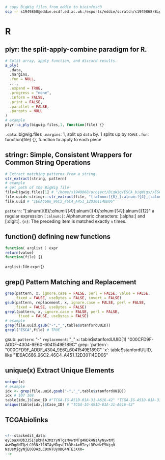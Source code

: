 ```bash
# copy BigWig files from eddie to bioinfmsc3
scp -r s1949868@eddie.ecdf.ed.ac.uk:/exports/eddie/scratch/s1949868/BigWig/ESCA_bigWigs ./
```
# R
## plyr: the split-apply-combine paradigm for R.
```r
# Split array, apply function, and discard results.
a_ply(
  .data,
  .margins,
  .fun = NULL,
  ...,
  .expand = TRUE,
  .progress = "none",
  .inform = FALSE,
  .print = FALSE,
  .parallel = FALSE,
  .paropts = NULL
)
# example
plyr::a_ply(bigwig.files,1, function(file) {}
```
`.data`: bigwig.files
`.margins`: 1, split up `data` by. 1 splits up by rows
`.fun`: function(file) {}, function to apply to each piece
## stringr: Simple, Consistent Wrappers for Common String Operations
```r
# Extract matching patterns from a string.
str_extract(string, pattern)
# example
# get path of the BigWig file
file=bigwig.files[1] # "/home/s1949868/project/BigWig/ESCA_bigWigs//ESCA_1E6AC686_96C2_46C4_A451_12D30114DD06_X012_S02_L027_B1_T1_P024.insertions.bw"
file.uuid<-stringr::str_extract(file, "[:alnum:]{8}_[:alnum:]{4}_[:alnum:]{4}_[:alnum:]{4}_[:alnum:]{12}")
file.uuid # "1E6AC686_96C2_46C4_A451_12D30114DD06"
```
`pattern`: "[:alnum:]{8}_[:alnum:]{4}_[:alnum:]{4}_[:alnum:]{4}_[:alnum:]{12}" a regular expression
`[:alnum:]`: Alphanumeric characters:  [:alpha:]  and  [:digit:].
`{n}`: The preceding item is matched exactly  `n`  times.
## function() defining new functions
```r
function( arglist ) expr
return(value)
function(file) {}
```
`arglist`: file
`expr`:{}
## grep() Pattern Matching and Replacement
```r
grep(pattern, x, ignore.case = FALSE, perl = FALSE, value = FALSE,
     fixed = FALSE, useBytes = FALSE, invert = FALSE) 
gsub(pattern, replacement, x, ignore.case = FALSE, perl = FALSE,
     fixed = FALSE, useBytes = FALSE)
grepl(pattern, x, ignore.case = FALSE, perl = FALSE,
      fixed = FALSE, useBytes = FALSE)
# example
grep(file.uuid,gsub("-","_",table$stanfordUUID))
grepl("ESCA",file) # TRUE
```
gsub:
`pattern`: "-"
`replacement`: "_"
`x`: table$stanfordUUID[1] "000CFD9F-ADDF-4304-9E60-6041549E189C"
grep:
`pattern`: "000CFD9F_ADDF_4304_9E60_6041549E189C"
`x`: table$stanfordUUID, like "1E6AC686_96C2_46C4_A451_12D30114DD06" 
## unique(x) Extract Unique Elements
```r
unique(x)
# example
idx <- grep(file.uuid,gsub("-","_",table$stanfordUUID)) 
idx # 107 108
table[idx,]$Case_ID #"TCGA-IG-A51D-01A-31-A616-42" "TCGA-IG-A51D-01A-31-A616-42"
unique(table[idx,]$Case_ID) # "TCGA-IG-A51D-01A-31-A616-42"
```
## TCGAbiolinks
```r

<!--stackedit_data:
eyJoaXN0b3J5IjpbMjA3MzYyNTgzMywtMTg4NDk4NzAyNywtMj
AwMDg0NTQzLC03NzI1NTAyMDgsLTk3MzAxMTcyLDEwNzE5Njg0
NzUsMjgyNjE0ODAzLC0xNTUyODQ4NTE3XX0=
-->